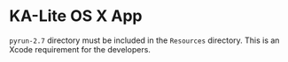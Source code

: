 KA-Lite OS X App
========================

`pyrun-2.7` directory must be included in the `Resources` directory. This is an Xcode requirement for the developers.

